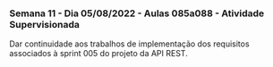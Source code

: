 ### Semana 11 - Dia 05/08/2022 - Aulas 085a088 - Atividade Supervisionada

Dar continuidade aos trabalhos de implementação dos requisitos associados à sprint 005 do projeto da API REST.
